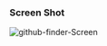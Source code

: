 ### Screen Shot
![github-finder-Screen](https://user-images.githubusercontent.com/61586802/142254468-75df8726-f12b-4b1e-98c9-e62c70b98a09.PNG)


